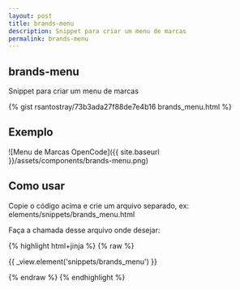 ```yaml
---
layout: post
title: brands-menu
description: Snippet para criar um menu de marcas
permalink: brands-menu
---
```


## brands-menu
Snippet para criar um menu de marcas

{% gist rsantostray/73b3ada27f88de7e4b16 brands_menu.html %}

## Exemplo
![Menu de Marcas OpenCode]({{ site.baseurl }}/assets/components/brands-menu.png)

## Como usar

Copie o código acima e crie um arquivo separado, ex: elements/snippets/brands_menu.html

Faça a chamada desse arquivo onde desejar: 

{% highlight html+jinja %}
{% raw %}

{{ _view.element('snippets/brands_menu') }}

{% endraw %}
{% endhighlight %}
